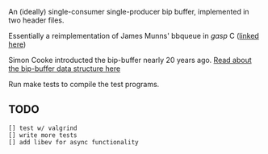 An (ideally) single-consumer single-producer bip buffer, implemented in two header files.

Essentially a reimplementation of James Munns' bbqueue in *gasp* C ([linked here](https://github.com/jamesmunns/bbqueue))

Simon Cooke introducted the bip-buffer nearly 20 years ago.
[Read about the bip-buffer data structure here](https://www.codeproject.com/articles/3479/the-bip-buffer-the-circular-buffer-with-a-twist)

Run make tests to compile the test programs.

## TODO
	[] test w/ valgrind
	[] write more tests
	[] add libev for async functionality
